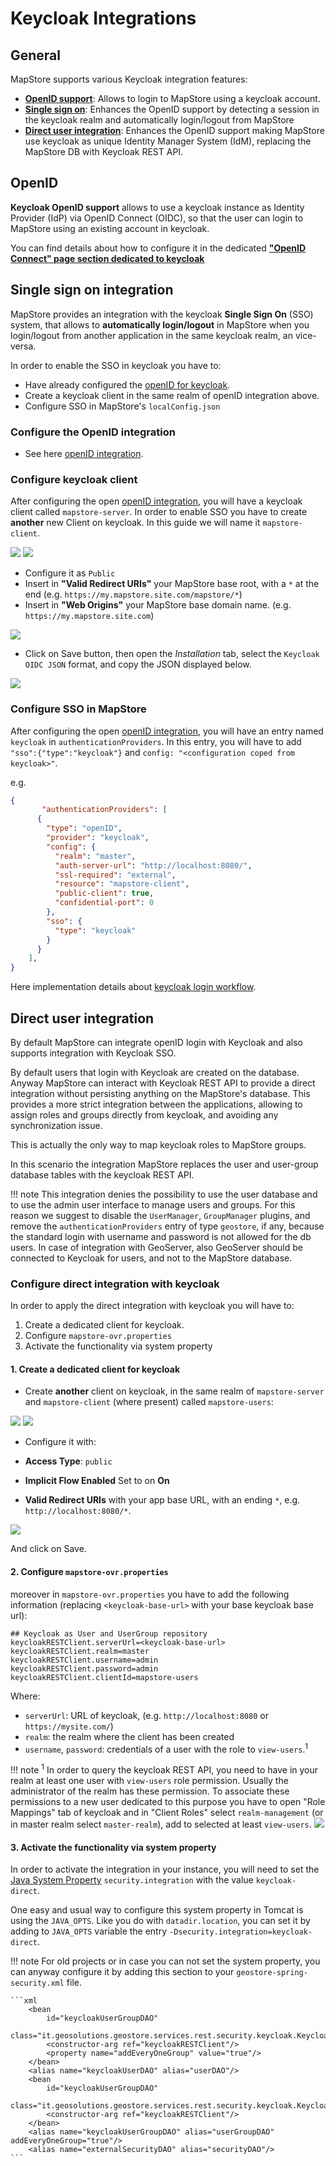 # Keycloak Integrations

## General

MapStore supports various Keycloak integration features:

- [**OpenID support**](../openId/#keycloak): Allows to login to MapStore using a keycloak account.
- [**Single sign on**](#single-sign-on-integration): Enhances the OpenID support by detecting a session in the keycloak realm and automatically login/logout from MapStore
- [**Direct user integration**](#direct-user-integration): Enhances the OpenID support making MapStore use keycloak as unique Identity Manager System (IdM), replacing the MapStore DB with Keycloak REST API.

## OpenID

**Keycloak OpenID support** allows to use a keycloak instance as Identity Provider (IdP) via OpenID Connect (OIDC), so that the user can login to MapStore using an existing account in keycloak.

You can find details about how to configure it in the dedicated [**"OpenID Connect" page section dedicated to keycloak**](../openId/#keycloak)

## Single sign on integration

MapStore provides an integration with the keycloak **Single Sign On** (SSO) system, that allows to **automatically login/logout** in MapStore when you login/logout from another application in the same keycloak realm, an vice-versa.

In order to enable the SSO in keycloak you have to:

- Have already configured the [openID for keycloak](../openId#keycloak).
- Create a keycloak client in the same realm of openID integration above.
- Configure SSO in MapStore's `localConfig.json`

### Configure the OpenID integration

- See here [openID integration](../openId#keycloak).

### Configure keycloak client

After configuring the open [openID integration](../openId#keycloak), you will have a keycloak client called `mapstore-server`.
In order to enable SSO you have to create **another** new Client on keycloak. In this guide we will name it `mapstore-client`.

<img src="../img/kc-create-client.jpg" class="ms-docimage"  style="max-width:500px;"/>
<img src="../img/kc-create-mapstore-client.jpg" class="ms-docimage"  style="max-width:500px;"/>

- Configure it as `Public`
- Insert in  **"Valid Redirect URIs"** your MapStore base root, with a `*` at the end (e.g. `https://my.mapstore.site.com/mapstore/*`)
- Insert in **"Web Origins"** your MapStore base domain name. (e.g. `https://my.mapstore.site.com`)

<img src="../img/kc-configure-mapstore-client.jpg" class="ms-docimage"  style="max-width:500px;"/>

- Click on Save button, then open the *Installation* tab, select the `Keycloak OIDC JSON` format, and copy the JSON displayed below.

<img src="../img/copy-mapstore-client-config.jpg" class="ms-docimage"  style="max-width:500px;"/>

### Configure SSO in MapStore

After configuring the open [openID integration](../openId#keycloak), you will have an entry named `keycloak` in `authenticationProviders`.
In this entry, you will have to add `"sso":{"type":"keycloak"}` and `config: "<configuration coped from keycloak>"`.

e.g.

```json
{
       "authenticationProviders": [
      {
        "type": "openID",
        "provider": "keycloak",
        "config": {
          "realm": "master",
          "auth-server-url": "http://localhost:8080/",
          "ssl-required": "external",
          "resource": "mapstore-client",
          "public-client": true,
          "confidential-port": 0
        },
        "sso": {
          "type": "keycloak"
        }
      }
    ],
}
```

Here implementation details about [keycloak login workflow](../keycloak-sso-impl/).

## Direct user integration

By default MapStore can integrate openID login with Keycloak and also supports integration with Keycloak SSO.

By default users that login with Keycloak are created on the database.
Anyway MapStore can interact with Keycloak REST API to provide a direct integration without persisting anything on the MapStore's database.
This provides a more strict integration between the applications, allowing to assign roles and groups directly from keycloak, and avoiding any synchronization issue.

This is actually the only way to map keycloak roles to MapStore groups.

In this scenario the integration MapStore replaces the user and user-group database tables with the keycloak REST API.

!!! note
    This integration denies the possibility to use the user database and to use the admin user interface to manage users and groups.
    For this reason we suggest to disable the `UserManager`, `GroupManager` plugins, and remove the `authenticationProviders` entry of type `geostore`, if any, because the standard login with username and password is not allowed for the db users.
    In case of integration with GeoServer, also GeoServer should be connected to Keycloak for users, and not to the MapStore database.

### Configure direct integration with keycloak

In order to apply the direct integration with keycloak you will have to:

1. Create a dedicated client for keycloak.
2. Configure `mapstore-ovr.properties`
3. Activate the functionality via system property

#### 1. Create a dedicated client for keycloak

- Create **another** client on keycloak, in the same realm of `mapstore-server` and `mapstore-client` (where present) called `mapstore-users`:

<img src="../img/kc-create-client.jpg" class="ms-docimage"  style="max-width:500px;"/>
<img src="../img/kc-create-mapstore-users.jpg" class="ms-docimage"  style="max-width:500px;"/>

- Configure it with:

- **Access Type**: `public`
- **Implicit Flow Enabled** Set to on **On**
- **Valid Redirect URIs** with your app base URL, with an ending `*`, e.g. `http://localhost:8080/*`.

<img src="../img/kc-configure-mapstore-users.jpg" class="ms-docimage"  style="max-width:500px;"/>

And click on Save.

#### 2. Configure `mapstore-ovr.properties`

moreover in `mapstore-ovr.properties` you have to add the following information (replacing `<keycloak-base-url>` with your base keycloak base url):

```properties
## Keycloak as User and UserGroup repository
keycloakRESTClient.serverUrl=<keycloak-base-url>
keycloakRESTClient.realm=master
keycloakRESTClient.username=admin
keycloakRESTClient.password=admin
keycloakRESTClient.clientId=mapstore-users
```

Where:

- `serverUrl`: URL of keycloak, (e.g. `http://localhost:8080` or `https://mysite.com/`)
- `realm`: the realm where the client has been created
- `username`, `password`: credentials of a user with the role to `view-users`.<sup>1</sup>

!!! note
    <sup>1</sup> In order to query the keycloak REST API, you need to have in your realm at least one user with
    `view-users` role permission. Usually the administrator of the realm has these permission. To associate these
    permissions to a new user dedicated to this purpose you have to open "Role Mappings" tab of keycloak and in "Client
    Roles" select `realm-management` (or in master realm select `master-realm`), add to selected at least `view-users`.
    <img src="../img/kc-role-view-user.jpg" class="ms-docimage" style="max-width: 500px" />

#### 3. Activate the functionality via system property

In order to activate the integration in your instance, you will need to set the [Java System Property](https://www.ibm.com/docs/en/sdk-java-technology/7?topic=customization-how-specify-javalangsystem-property) `security.integration`  with the value `keycloak-direct`.

One easy and usual way to configure this system property in Tomcat is using the `JAVA_OPTS`. Like you do with `datadir.location`, you can set it by adding to `JAVA_OPTS` variable the entry `-Dsecurity.integration=keycloak-direct`.

!!! note
    For old projects or in case you can not set the system property, you can anyway configure it by adding this section to your `geostore-spring-security.xml` file.

    ```xml
        <bean
            id="keycloakUserGroupDAO"
            class="it.geosolutions.geostore.services.rest.security.keycloak.KeycloakUserGroupDAO">
            <constructor-arg ref="keycloakRESTClient"/>
            <property name="addEveryOneGroup" value="true"/>
        </bean>
        <alias name="keycloakUserDAO" alias="userDAO"/>
        <bean
            id="keycloakUserGroupDAO"
            class="it.geosolutions.geostore.services.rest.security.keycloak.KeycloakUserGroupDAO">
            <constructor-arg ref="keycloakRESTClient"/>
        </bean>
        <alias name="keycloakUserGroupDAO" alias="userGroupDAO" addEveryOneGroup="true"/>
        <alias name="externalSecurityDAO" alias="securityDAO"/>
    ```
